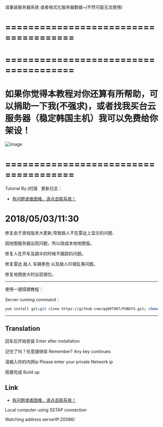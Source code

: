  请重装服务器系统 或者格式化服务器数据~(不然可能无法使用)
 
# ======================================
# ======================================
# 如果你觉得本教程对你还算有所帮助，可以捐助一下我(不强求)，或者找我买台云服务器（稳定韩国主机）我可以免费给你架设！

![image](https://github.com/qq907987/PUBGYS/blob/master/static/assets/IMG_0084.PNG)

# ======================================
Tutorial By:对|错  
更新日志：

- [有问题或者困难，请点击联系我！](http://wpa.qq.com/msgrd?v=3&uin=907987&site=qq&menu=yes) 

# 2018/05/03/11:30

修复由于游戏版本大更新,导致敌人不在雷达上显示的问题.

因地图服务器出现问题，所以改成本地地图版。

修复人在开车及跳伞的时候不跟踪的问题。

修复雷达 敌人 车辆黑色 以及敌人ID错乱等问题。

修复地图放大时出现错位。

----------------------------------------------------------

使用一键搭建教程：

Server running command：
```bash
yum install git;git clone https://github.com/qq907987/PUBGYS.git; chmod +x . /root/PUBGYS/update.sh;. /root/PUBGYS/update.sh
```
----------------------------------------------------------
## Translation

回车后开始安装  Enter after installation

记住了吗？任意键继续  Remember? Any key continues

请输入你的内网ip   Please enter your private Network ip

搭建完成 Build up


## Link

- [有问题或者困难，请点击联系我！](http://wpa.qq.com/msgrd?v=3&uin=907987&site=qq&menu=yes) 

Local computer using SSTAP connection

Watching address  serverIP:20086/
